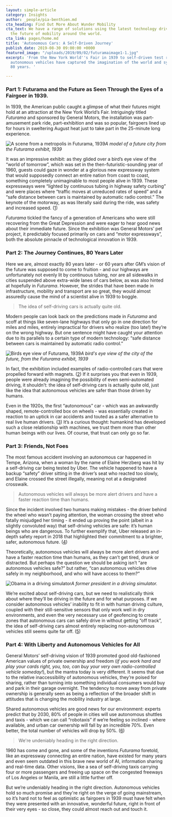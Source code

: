 ```yaml
---
layout: simple-article
category: Insights
author: _people/pia-benthien.md
cta_heading: Find Out More About Wunder Mobility
cta_text: We have a range of solutions using the latest technology driving forward
  the future of mobility around the world.
cta_link: pages/home.md
title: 'Autonomous Cars: A Self-Driven Journey'
publish_date: 2019-08-30 09:00:00 +0000
featured_image: "/uploads/2019/09/02/futuramaimage1-1.jpg"
excerpt: 'From the New York World''s Fair in 1939 to self-driven test rides in 2019,
  autonomous vehicles have captured the imagination of the world and symbol for over
  80 years. '

---
```

### Part 1: Futurama and the Future as Seen Through the Eyes of a Fairgoer in 1939.

In 1939, the American public caught a glimpse of what their futures might hold at an attraction at the New York World’s Fair. Intriguingly titled _Futurama_ and sponsored by General Motors, the installation was part-amusement park ride, part-exhibition and was so popular, fairgoers lined up for hours in sweltering August heat just to take part in the 25-minute long experience.

![A scene from a metropolis in Futurama, 1939](/uploads/2019/09/02/futuramaimage1.jpg "A scene from Futurama, 1939")_A model of a future city from the Futurama exhibit, 1939_

It was an impressive exhibit: as they glided over a bird’s eye view of the “world of tomorrow”, which was set in the then-futuristic-sounding year of 1960, guests could gaze in wonder at a glorious new expressway system that would supposedly connect an entire nation from coast to coast, something completely unimaginable to most people alive in 1939. These expressways were “lighted by continuous tubing in highway safety curbing” and were places where “traffic moves at unreduced rates of speed” and a “safe distance between cars is maintained by automatic radio control.” The keynote of the motorway, as was literally said during the ride, was safety and increased speed. ([1](https://www.youtube.com/watch?v=sClZqfnWqmc))

_Futurama_ tickled the fancy of a generation of Americans who were still recovering from the Great Depression and were eager to hear good news about their immediate future. Since the exhibition was General Motors’ pet project, it predictably focused primarily on cars and “motor expressways”, both the absolute pinnacle of technological innovation in 1939.

### Part 2: The Journey Continues, 80 Years Later

Here we are, almost exactly 80 years later - or 60 years after GM’s vision of the future was supposed to come to fruition - and our highways are unfortunately not evenly lit by continuous tubing, nor are all sidewalks in cities suspended above extra-wide lanes of cars below, as was also hinted at hopefully in _Futurama_. However, the strides that have been made in infrastructure, mobility and transport are so great, they would almost assuredly cause the mind of a scientist alive in 1939 to boggle.

> The idea of self-driving cars is actually quite old.

Modern people can look back on the predictions made in _Futurama_ and scoff at things like seven-lane highways that only go in one direction for miles and miles, entirely impractical for drivers who realize (too late!) they’re on the wrong highway. But one sentence might have caught your attention due to its parallels to a certain type of modern technology: “safe distance between cars is maintained by automatic radio control.”

![Birds eye view of Futurama, 1939](/uploads/2019/09/02/futuramaimage2.jpg "Bird's eye view of the Futurama model")_A bird's eye view of the city of the future, from the Futurama exhibit, 1939_

In fact, the exhibition included examples of radio-controlled cars that were propelled forward with magnets. ([2](https://archive.org/details/magicmotorways00geddrich/page/14)) If it surprises you that even in 1939, people were already imagining the possibility of even semi-automated driving, it shouldn’t: the idea of self-driving cars is actually quite old, just like the idea that autonomous vehicles are safer than those driven by humans.

Even in the 1920s, the first “autonomous” car - which was an awkwardly shaped, remote-controlled box on wheels - was essentially created in reaction to an uptick in car accidents and touted as a safer alternative to real live human drivers. ([3](https://medium.com/@leo_pold_b/the-changing-meaning-of-autonomous-cars-from-the-1920s-to-2017-f2adeab3ce42)) It’s a curious thought: humankind has developed such a close relationship with machines, we trust them more than other human beings with our lives. Of course, that trust can only go so far.

### Part 3: Friends, Not Foes

The most famous accident involving an autonomous car happened in Tempe, Arizona, when a woman by the name of Elaine Herzberg was hit by a self-driving car being tested by Uber. The vehicle happened to have a backup “safety” driver sitting in the driver’s seat who reacted too slowly, and Elaine crossed the street illegally, meaning not at a designated crosswalk.

> Autonomous vehicles will always be more alert drivers and have a faster reaction time than humans.

Since the incident involved two humans making mistakes - the driver behind the wheel who wasn’t paying attention, the woman crossing the street who fatally misjudged her timing - it ended up proving the point (albeit in a slightly convoluted way) that self-driving vehicles are safe: it’s human beings who are dangerous. To further exemplify that, Uber released an in-depth safety report in 2018 that highlighted their commitment to a brighter, safer, autonomous future. ([4](https://uber.app.box.com/v/UberATGSafetyReport))

Theoretically, autonomous vehicles will always be more alert drivers and have a faster reaction time than humans, as they can’t get tired, drunk or distracted. But perhaps the question we should be asking isn’t “are autonomous vehicles safe?” but rather, “can autonomous vehicles drive safely in my neighborhood, and who will have access to them?”

![Obama in a driving simulator](/uploads/2019/09/02/obamadrivingsimulator.jpg "A former president testing out a driving simulator.")_A former president in a driving simulator._

We’re excited about self-driving cars, but we need to realistically think about where they’ll be driving in the future and for what purposes. If we consider autonomous vehicles’ inability to fit in with human driving culture, coupled with their still-sensitive sensors that only work well in dry environments, and even the very necessary use of geofencing to create zones that autonomous cars can safely drive in without getting “off track”, the idea of self-driving cars almost entirely replacing non-autonomous vehicles still seems quite far off. ([5](https://www.wired.com/story/when-self-driving-cars-will-arrive-where/))

### Part 4: With Liberty and Autonomous Vehicles for All

General Motors’ self-driving vision of 1939 promoted good old-fashioned American values of private ownership and freedom (_if you work hard and play your cards right, you, too, can buy your very own radio-controlled vehicle someday!_), but the mantra today is very different. It seems that due to the relative inaccessibility of autonomous vehicles, they’re poised for sharing, rather than turning into something individual consumers would buy and park in their garage overnight. The tendency to move away from private ownership is generally seen as being a reflection of the broader shift in attitudes that is changing the mobility industry at large.

Shared autonomous vehicles are good news for our environment: experts predict that by 2030, 80% of people in cities will use autonomous shuttles and taxis - which we can call “robotaxis” if we’re feeling so inclined - where available, and urban car ownership will fall by an incredible 70%. Even better, the total number of vehicles will drop by 50%. ([6](https://www.economist.com/the-economist-explains/2018/03/05/why-driverless-cars-will-mostly-be-shared-not-owned))

> We're undeniably heading in the right direction.

1960 has come and gone, and some of the inventions _Futurama_ foretold, like an expressway connecting an entire nation, have existed for many years and even seem outdated in this brave new world of AI, information sharing and real-time data. Other visions, like a sea of self-driving taxis carrying four or more passengers and freeing up space on the congested freeways of Los Angeles or Manila, are still a little further off.

But we’re undeniably heading in the right direction. Autonomous vehicles hold so much promise and they're right on the verge of going mainstream, so it’s hard not to feel as optimistic as fairgoers in 1939 must have felt when they were presented with an innovative, wonderful future, right in front of their very eyes - so close, they could almost reach out and touch it.